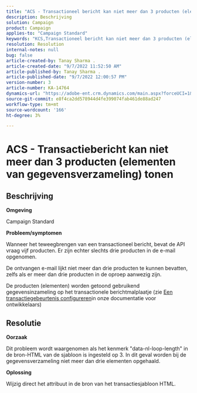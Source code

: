 ```yaml
---
title: "ACS - Transactioneel bericht kan niet meer dan 3 producten (elementen van gegevensverzameling) tonen"
description: Beschrijving
solution: Campaign
product: Campaign
applies-to: "Campaign Standard"
keywords: "KCS,Transactioneel bericht kan niet meer dan 3 producten (elementen van gegevensinzameling) tonen"
resolution: Resolution
internal-notes: null
bug: false
article-created-by: Tanay Sharma .
article-created-date: "9/7/2022 11:52:50 AM"
article-published-by: Tanay Sharma .
article-published-date: "9/7/2022 12:00:57 PM"
version-number: 3
article-number: KA-14764
dynamics-url: "https://adobe-ent.crm.dynamics.com/main.aspx?forceUCI=1&pagetype=entityrecord&etn=knowledgearticle&id=4e678f96-a32e-ed11-9db1-002248086735"
source-git-commit: e8f4ca2dd578944d4fe399074fab461de88ad247
workflow-type: tm+mt
source-wordcount: '166'
ht-degree: 3%

---
```


# ACS - Transactiebericht kan niet meer dan 3 producten (elementen van gegevensverzameling) tonen

## Beschrijving


<b>Omgeving</b>

Campaign Standard



<b>Probleem/symptomen</b>

Wanneer het teweegbrengen van een transactioneel bericht, bevat de API vraag vijf producten. Er zijn echter slechts drie producten in de e-mail opgenomen.

De ontvangen e-mail lijkt niet meer dan drie producten te kunnen bevatten, zelfs als er meer dan drie producten in de oproep aanwezig zijn.

De producten (elementen) worden getoond gebruikend gegevensinzameling op het transactionele berichtmalplaatje (zie [Een transactiegebeurtenis configureren](https://experienceleague.adobe.com/docs/campaign-standard/using/communication-channels/transactional-messaging/event-configuration/configuring-transactional-event.html?lang=en)in onze documentatie voor ontwikkelaars)


## Resolutie


<b>Oorzaak</b>

Dit probleem wordt waargenomen als het kenmerk &quot;data-nl-loop-length&quot; in de bron-HTML van de sjabloon is ingesteld op 3. In dit geval worden bij de gegevensverzameling niet meer dan drie elementen opgehaald.



<b>Oplossing</b>

Wijzig direct het attribuut in de bron van het transactiesjabloon HTML.


